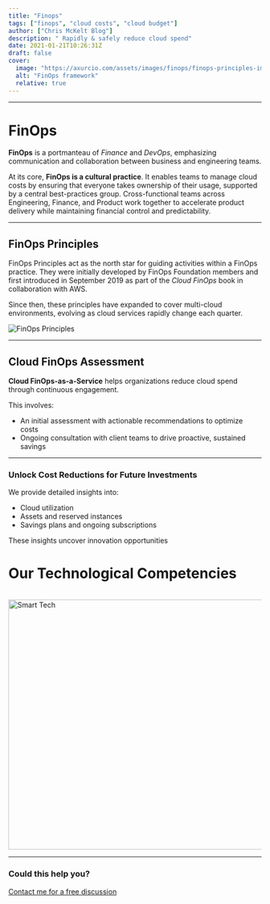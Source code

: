 ```yaml
---
title: "Finops"
tags: ["finops", "cloud costs", "cloud budget"]
author: ["Chris McKelt Blog"]
description: " Rapidly & safely reduce cloud spend"
date: 2021-01-21T10:26:31Z
draft: false
cover:
  image: "https://axurcio.com/assets/images/finops/finops-principles-image_overview-text.svg"
  alt: "FinOps framework"
  relative: true
---
```


---

# FinOps

**FinOps** is a portmanteau of _Finance_ and _DevOps_, emphasizing communication and collaboration between business and engineering teams.

At its core, **FinOps is a cultural practice**. It enables teams to manage cloud costs by ensuring that everyone takes ownership of their usage, supported by a central best-practices group. Cross-functional teams across Engineering, Finance, and Product work together to accelerate product delivery while maintaining financial control and predictability.

---

## FinOps Principles

FinOps Principles act as the north star for guiding activities within a FinOps practice.
They were initially developed by FinOps Foundation members and first introduced in September 2019 as part of the _Cloud FinOps_ book in collaboration with AWS.

Since then, these principles have expanded to cover multi-cloud environments, evolving as cloud services rapidly change each quarter.

![FinOps Principles](https://github.com/user-attachments/assets/3b4663e2-925b-4241-8a12-ed36ae94a96e)

---

## Cloud FinOps Assessment

**Cloud FinOps-as-a-Service** helps organizations reduce cloud spend through continuous engagement.

This involves:

- An initial assessment with actionable recommendations to optimize costs
- Ongoing consultation with client teams to drive proactive, sustained savings

---

### Unlock Cost Reductions for Future Investments

We provide detailed insights into:

- Cloud utilization
- Assets and reserved instances
- Savings plans and ongoing subscriptions

These insights uncover innovation opportunities

# Our Technological Competencies

<br />
<img width="878" height="497" alt="Smart Tech" src="https://github.com/user-attachments/assets/0863a4fa-501b-46ff-8433-e7ee246ded48" />
<br />
<hr />

### Could this help you?

[Contact me for a free discussion](https://smarttechventures.au/contact/)
